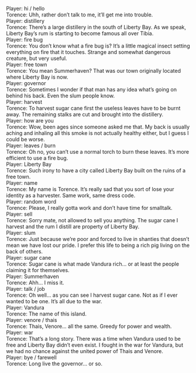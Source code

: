 Player: hi / hello  
Torence: Uhh, rather don’t talk to me, it’ll get me into trouble.  
Player: distillery  
Torence: There’s a large distillery in the south of Liberty Bay. As we speak, Liberty Bay’s rum is starting to become famous all over Tibia.  
Player: fire bug  
Torence: You don’t know what a fire bug is? It’s a little magical insect setting everything on fire that it touches. Strange and somewhat dangerous creature, but very useful.  
Player: free town  
Torence: You mean Summerhaven? That was our town originally located where Liberty Bay is now.  
Player: governor  
Torence: Sometimes I wonder if that man has any idea what’s going on behind his back. Even the slum people know.  
Player: harvest  
Torence: To harvest sugar cane first the useless leaves have to be burnt away. The remaining stalks are cut and brought into the distillery.  
Player: how are you  
Torence: Wow, been ages since someone asked me that. My back is usually aching and inhaling all this smoke is not actually healthy either, but I guess I could be worse.  
Player: leaves / burn  
Torence: Oh no, you can’t use a normal torch to burn these leaves. It’s more efficient to use a fire bug.  
Player: Liberty Bay  
Torence: Such irony to have a city called Liberty Bay built on the ruins of a free town.  
Player: name  
Torence: My name is Torence. It’s really sad that you sort of lose your identity as a harvester. Same work, same dress code.  
Player: random word  
Torence: Please, I really gotta work and don’t have time for smalltalk.  
Player: sell  
Torence: Sorry mate, not allowed to sell you anything. The sugar cane I harvest and the rum I distill are property of Liberty Bay.  
Player: slum  
Torence: Just because we’re poor and forced to live in shanties that doesn’t mean we have lost our pride. I prefer this life to being a rich pig living on the back of others.  
Player: sugar cane  
Torence: Sugar cane is what made Vandura rich… or at least the people claiming it for themselves.  
Player: Summerhaven  
Torence: Ahh… I miss it.  
Player: talk / job  
Torence: Oh well… as you can see I harvest sugar cane. Not as if I ever wanted to be one. It’s all due to the war.  
Player: Vandura  
Torence: The name of this island.  
Player: venore / thais  
Torence: Thais, Venore… all the same. Greedy for power and wealth.  
Player: war  
Torence: That’s a long story. There was a time when Vandura used to be free and Liberty Bay didn’t even exist. I fought in the war for Vandura, but we had no chance against the united power of Thais and Venore.  
Player: bye / farewell  
Torence: Long live the governor… or so.  
